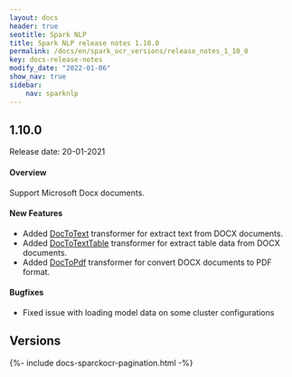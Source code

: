 ```yaml
---
layout: docs
header: true
seotitle: Spark NLP
title: Spark NLP release notes 1.10.0
permalink: /docs/en/spark_ocr_versions/release_notes_1_10_0
key: docs-release-notes
modify_date: "2022-01-06"
show_nav: true
sidebar:
    nav: sparknlp
---
```


<div class="h3-box" markdown="1">

## 1.10.0

Release date: 20-01-2021

#### Overview

Support Microsoft Docx documents.

</div><div class="h3-box" markdown="1">

#### New Features

* Added [DocToText](/docs/en/ocr_pipeline_components#doctotext) transformer for extract text
from DOCX documents.
* Added [DocToTextTable](/docs/en/ocr_pipeline_components#doctotexttable) transformer for extract
table data from DOCX documents.
* Added [DocToPdf](/docs/en/ocr_pipeline_components#doctopdf) transformer for convert DOCX
 documents to PDF format.

</div><div class="h3-box" markdown="1">

#### Bugfixes

* Fixed issue with loading model data on some cluster configurations


</div><div class="prev_ver h3-box" markdown="1">

## Versions

</div>
{%- include docs-sparckocr-pagination.html -%}